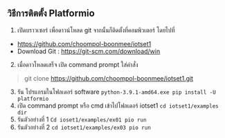 ## วิธีการติตตั้ง Platformio
1. เปิดบราวเซอร์ เพื่อดาวน์โหลด git จากนั้นก็ติดตั้งที่คอมพิวเตอร์
โดยไปที่ 
- https://github.com/choompol-boonmee/iotset1
 - Download  Git : https://git-scm.com/download/win
2. เมื่อดาวโหลดเสร็จ เปิด command prompt ใส่คำสั่ง 
> git clone https://github.com/choompol-boonmee/iotset1.git
3. รัน โปรแกรมในโฟลเดอร์ software 
``
python-3.9.1-amd64.exe
pip install -U platformio
``
4. เปิด command prompt หรือ cmd เข้าไปโฟลเดอร์ iotset1
``
cd iotset1/examples
dir
``
5. รันตัวอย่างที่ 1
``
Cd ioset1/examples/ex01
pio run
``
6. รันตัวอย่างที่ 2
``
cd iotset1/examples/ex03
pio run
``
